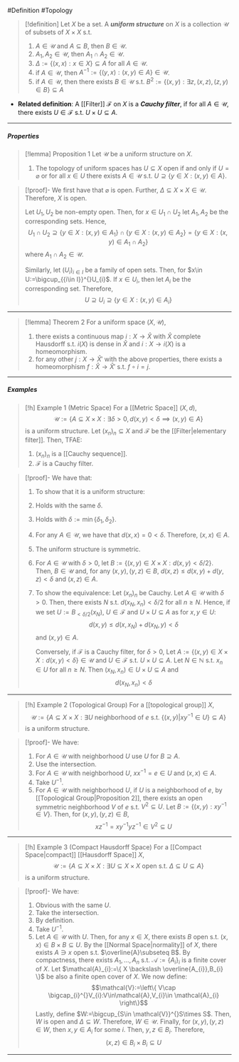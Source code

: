 #Definition #Topology 

> [!definition]
> Let $X$ be a set. A ***uniform structure*** on $X$ is a collection $\mathcal{U}$ of subsets of $X\times X$ s.t. 
> 1. $A\in \mathcal{U}$ and $A\subseteq B$, then $B\in \mathcal{U}$.
> 2. $A_{1},A_{2}\in \mathcal{U}$, then $A_{1}\cap A_{2}\in \mathcal{U}$.
> 3. $\Delta:=\{ (x,x): x\in X \}\subseteq A$ for all $A\in \mathcal{U}$.
> 4. if $A\in \mathcal{U}$, then $A^{-1}:=\{ (y,x):(x,y)\in A \}\in \mathcal{U}$.
> 5. if $A\in \mathcal{U}$, then there exists $B\in \mathcal{U}$ s.t. $B^{2}:=\{ (x,y): \exists z,(x,z),(z,y)\in B \}\subseteq A$
- **Related definition**: A [[Filter]] $\mathcal{F}$ on $X$ is a ***Cauchy filter***, if for all $A\in \mathcal{U}$, there exists $U\in \mathcal{F}$ s.t. $U\times U\subseteq A$.
---
##### Properties
> [!lemma] Proposition 1
> Let $\mathcal{U}$ be a uniform structure on $X$. 
> 1.  The topology of uniform spaces has $U\subseteq X$ open if and only if $U=\varnothing$ or for all $x\in U$ there exists $A\in \mathcal{U}$ s.t. $U\supseteq\{y\in X:(x,y)\in A \}$.

> [!proof]-
> We first have that $\varnothing$ is open. Further, $\Delta \subseteq X\times X\in \mathcal{U}$. Therefore, $X$ is open. 
> 
> Let $U_{1},U_{2}$ be non-empty open. Then, for $x\in U_{1}\cap U_{2}$ let $A_{1},A_{2}$ be the corresponding sets. Hence, $$U_{1}\cap U_{2}\supseteq\{ y\in X:(x,y)\in A_{1} \}\cap\{ y\in X:(x,y)\in A_{2} \}=\{ y\in X:(x,y)\in A_{1}\cap A_{2} \}$$where $A_{1}\cap A_{2}\in\mathcal{U}$. 
> 
> Similarly, let $(U_{i})_{i\in I}$ be a family of open sets. Then, for $x\in U:=\bigcup_{{i\in I}}^{}U_{i}$. If $x\in U_{i}$, then let $A_{i}$ be the corresponding set. Therefore, $$U\supseteq U_{i}\supseteq\{ y\in X:(x,y)\in A_{i} \}$$
> 
---
> [!lemma] Theorem 2
> For a uniform space $(X,\mathcal{U})$, 
> 1. there exists a continuous map $i:X\to \widehat{X}$ with $\widehat{X}$ complete Hausdorff s.t. $i(X)$ is dense in $\widehat{X}$ and $i:X\to i(X)$ is a homeomorphism.
> 2. for any other $j:X\to \widehat{X}'$ with the above properties, there exists a homeomorphism $f:\widehat{X}\to \widehat{X}'$ s.t. $f\circ i = j$.
---
##### Examples
> [!h] Example 1 (Metric Space)
> For a [[Metric Space]] $(X,d)$, $$\mathcal{U}:=\{ A\subseteq X\times X: \exists\delta>0,d(x,y)<\delta\implies (x,y) \in A\}$$is a uniform structure. Let $(x_{n})_{n}\subseteq X$ and $\mathcal{F}$ be the [[Filter|elementary filter]]. Then, TFAE:
> 1. $(x_{n})_{n}$ is a [[Cauchy sequence]].
> 2. $\mathcal{F}$ is a Cauchy filter.

> [!proof]-
> We have that:
> 1. To show that it is a uniform structure:
> 	1. Holds with the same $\delta$.
> 	2. Holds with $\delta:=\min\{ \delta_{1},\delta_{2} \}$.
> 	3. For any $A\in \mathcal{U}$, we have that $d(x,x)=0<\delta$. Therefore, $(x,x)\in A$.
> 	4. The uniform structure is symmetric.
> 	5. For $A\in \mathcal{U}$ with $\delta>0$, let $B:=\{ (x,y)\in X\times X:d(x,y)<\delta /2 \}$. Then, $B\in \mathcal{U}$ and, for any $(x,y),(y,z)\in B$, $d(x,z)\leq d(x,y)+d(y,z)<\delta$ and $(x,z)\in A$.
> 2. To show the equivalence:
>    Let $(x_{n})_{n}$ be Cauchy. Let $A\in \mathcal{U}$ with $\delta>0$. Then, there exists $N$ s.t. $d(x_{N},x_{n})<\delta /2$ for all $n\geq N$. Hence, if we set $U:=B_{<\delta /2}(x_{N})$, $U\in \mathcal{F}$ and $U\times U\subseteq A$ as for $x,y\in U$: $$d(x,y)\leq d(x,x_{N})+d(x_{N},y)<\delta$$and $(x,y)\in A$.
>    
>    Conversely, if $\mathcal{F}$ is a Cauchy filter, for $\delta>0$, Let $A:=\{ (x,y)\in X\times X: d(x,y)<\delta  \}\in \mathcal{U}$ and $U\in \mathcal{F}$ s.t. $U\times U\subseteq A$. Let $N\in \mathbb{N}$ s.t. $x_{n}\in U$ for all $n\geq N$. Then $(x_{N},x_{n})\in U\times U\subseteq A$ and  $$d(x_{N},x_{n})<\delta$$
---
> [!h] Example 2 (Topological Group)
> For a [[topological group]] $X$, $$\mathcal{U}:=\{ A\subseteq X\times X: \exists U \text{ neighborhood of }e\text{ s.t. }\{ (x,y)|xy^{-1}\in U \}\subseteq A\}$$is a uniform structure.

> [!proof]-
> We have:
> 1. For $A\in \mathcal{U}$ with neighborhood $U$ use $U$ for $B\supseteq A$.
> 2. Use the intersection.
> 3. For $A\in \mathcal{U}$ with neighborhood $U$, $xx ^{-1}=e\in U$ and $(x,x)\in A$.
> 4. Take $U^{-1}$.
> 5. For $A\in \mathcal{U}$ with neighborhood $U$, if $U$ is a neighborhood of $e$, by [[Topological Group|Proposition 2]], there exists an open symmetric neighborhood $V$ of $e$ s.t. $V^{2}\subseteq U$. Let $B:=\{ (x,y): xy^{-1}\in V \}$. Then, for $(x,y),(y,z)\in B$, $$xz^{-1}=xy^{-1}yz^{-1}\in V^{2}\subseteq U$$
---
> [!h] Example 3 (Compact Hausdorff Space)
> For a [[Compact Space|compact]] [[Hausdorff Space]] $X$, $$\mathcal{U}:=\{ A\subseteq X\times X: \exists U\subseteq X\times X\text{ open s.t. }\Delta \subseteq U\subseteq A\}$$is a uniform structure.

> [!proof]-
> We have:
> 1. Obvious with the same $U$.
> 2. Take the intersection.
> 3. By definition.
> 4. Take $U^{-1}$.
> 5. Let $A\in \mathcal{U}$ with $U$. Then, for any $x\in X$, there exists $B$ open s.t. $(x,x)\in B\times B\subseteq U$. By the [[Normal Space|normality]] of $X$, there exists $A\ni x$ open s.t. $\overline{A}\subseteq B$. By compactness, there exists $A_{1},\dots,A_{n}$ s.t. $\mathcal{A}:=\{ A_{i} \}_{i}$ is a finite cover of $X$. Let $\mathcal{A}_{i}:=\{ X \backslash \overline{A_{i}},B_{i} \}$ be also a finite open cover of $X$. We now define: $$\mathcal{V}:=\left\{  V\cap \bigcap_{i}^{}V_{i}:V\in\mathcal{A},V_{i}\in \mathcal{A}_{i}  \right\}$$Lastly, define $W:=\bigcup_{S\in \mathcal{V}}^{}S\times S$. Then, $W$ is open and $\Delta \subseteq W$. Therefore, $W\in \mathcal{U}$. Finally, for $(x,y),(y,z)\in W$, then $x,y\in A_{i}$ for some $i$. Then, $y,z\in B_{i}$. Therefore, $$(x,z)\in B_{i}\times B_{i}\subseteq U$$  
---
